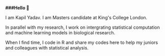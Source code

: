 **###Hello 👋**

I am Kapil Yadav. I am Masters candidate at King's College London. 

In parallel with my research, I work on intergrating statistical computation and machine learning models in biological research. 

When I find time, I code in R and share my codes here to help my juniors and colleagues with statistical analysis. 

<!---
Kapil-888/Kapil-888 is a ✨ special ✨ repository because its `README.md` (this file) appears on your GitHub profile.
You can click the Preview link to take a look at your changes.
--->

